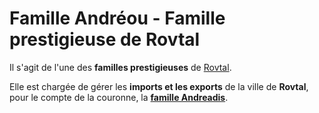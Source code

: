 # Famille Andréou - Famille prestigieuse de Rovtal

Il s'agit de l'une des **familles prestigieuses** de [Rovtal](../../../VILLES/Rovtal.md).

Elle est chargée de gérer les **imports et les exports** de la ville de **Rovtal**, pour le compte de la couronne, la [**famille Andreadis**](./Famille_Andreadis.md).